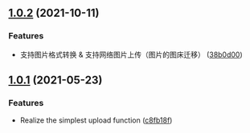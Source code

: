 ## [1.0.2](https://github.com/cong99/typora-uploader/compare/v1.0.1...v1.0.2) (2021-10-11)


### Features

* 支持图片格式转换 & 支持网络图片上传（图片的图床迁移） ([38b0d00](https://github.com/cong99/typora-uploader/commit/38b0d00c27825e234b1deae3698a66430156ebc3))



## [1.0.1](https://github.com/cong99/typora-uploader/compare/c8fb18f84a7da83ba175413471a0c49553f8631a...v1.0.1) (2021-05-23)


### Features

* Realize the simplest upload function ([c8fb18f](https://github.com/cong99/typora-uploader/commit/c8fb18f84a7da83ba175413471a0c49553f8631a))



